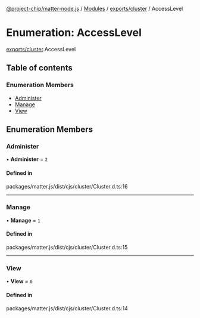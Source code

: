 [@project-chip/matter-node.js](../README.md) / [Modules](../modules.md) / [exports/cluster](../modules/exports_cluster.md) / AccessLevel

# Enumeration: AccessLevel

[exports/cluster](../modules/exports_cluster.md).AccessLevel

## Table of contents

### Enumeration Members

- [Administer](exports_cluster.AccessLevel.md#administer)
- [Manage](exports_cluster.AccessLevel.md#manage)
- [View](exports_cluster.AccessLevel.md#view)

## Enumeration Members

### Administer

• **Administer** = ``2``

#### Defined in

packages/matter.js/dist/cjs/cluster/Cluster.d.ts:16

___

### Manage

• **Manage** = ``1``

#### Defined in

packages/matter.js/dist/cjs/cluster/Cluster.d.ts:15

___

### View

• **View** = ``0``

#### Defined in

packages/matter.js/dist/cjs/cluster/Cluster.d.ts:14
